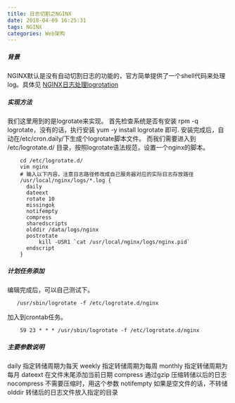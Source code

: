 ```yaml
---
title: 日志切割之NGINX
date: 2018-04-09 16:25:31
tags: NGINX
categories: Web架构
---
```

##### 背景 #####
NGINX默认是没有自动切割日志的功能的，官方简单提供了一个shell代码来处理log。具体见 [NGINX日志处理logrotation](https://www.nginx.com/resources/wiki/start/topics/examples/logrotation/)

#####  实现方法 #####
我们这里用到的是logrotate来实现。
首先检查系统是否有安装 rpm -q logrotate，没有的话，执行安装 yum -y install logrotate 即可.
安装完成后，自动在/etc/cron.daily/下生成个logrotate脚本文件。
而我们需要进入到 /etc/logrotate.d/ 目录，按照logrotate语法规范，设置一个nginx的脚本。
```shell
    cd /etc/logrotate.d/
    vim nginx
    # 输入以下内容，注意日志路径修改成自己服务器对应的实际日志存放路径
    /usr/local/nginx/logs/*.log {
      daily
      dateext
      rotate 10
      missingok
      notifempty
      compress
      sharedscripts
      olddir /data/logs/nginx
      postrotate
          kill -USR1 `cat /usr/local/nginx/logs/nginx.pid`
      endscript
    }
```

##### 计划任务添加  #####
编辑完成后，可以自己测试下。
```shell
   /usr/sbin/logrotate -f /etc/logrotate.d/nginx
```
加入到crontab任务。
```shell
    59 23 * * * /usr/sbin/logrotate -f /etc/logrotate.d/nginx
```
##### 主要参数说明 #####
daily 指定转储周期为每天
weekly 指定转储周期为每周
monthly 指定转储周期为每月
dateext 在文件末尾添加当前日期
compress 通过gzip 压缩转储以后的日志
nocompress 不需要压缩时，用这个参数
notifempty 如果是空文件的话，不转储
olddir 转储后的日志文件放入指定的目录
